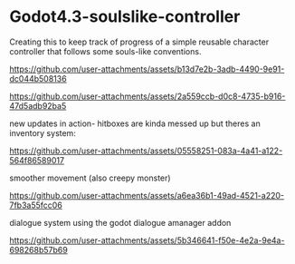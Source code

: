 # Godot4.3-soulslike-controller
Creating this to keep track of progress of a simple reusable character controller that follows some souls-like conventions.


https://github.com/user-attachments/assets/b13d7e2b-3adb-4490-9e91-dc044b508136



https://github.com/user-attachments/assets/2a559ccb-d0c8-4735-b916-47d5adb92ba5



new updates in action- hitboxes are kinda messed up but theres an inventory system:


https://github.com/user-attachments/assets/05558251-083a-4a41-a122-564f86589017

smoother movement (also creepy monster)

https://github.com/user-attachments/assets/a6ea36b1-49ad-4521-a220-7fb3a55fcc06

dialogue system using the godot dialogue amanager addon

https://github.com/user-attachments/assets/5b346641-f50e-4e2a-9e4a-698268b57b69

